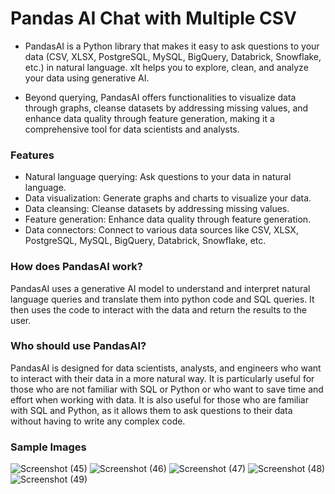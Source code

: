 # Pandas AI Chat with Multiple CSV

- PandasAI is a Python library that makes it easy to ask questions to your data (CSV, XLSX, PostgreSQL, MySQL, BigQuery, Databrick, Snowflake, etc.) in natural language. xIt helps you to explore, clean, and analyze your data using generative AI.

- Beyond querying, PandasAI offers functionalities to visualize data through graphs, cleanse datasets by addressing missing values, and enhance data quality through feature generation, making it a comprehensive tool for data scientists and analysts.

### Features

- Natural language querying: Ask questions to your data in natural language.
- Data visualization: Generate graphs and charts to visualize your data.
- Data cleansing: Cleanse datasets by addressing missing values.
- Feature generation: Enhance data quality through feature generation.
- Data connectors: Connect to various data sources like CSV, XLSX, PostgreSQL, MySQL, BigQuery, Databrick, Snowflake, etc.

### How does PandasAI work?
PandasAI uses a generative AI model to understand and interpret natural language queries and translate them into python code and SQL queries. It then uses the code to interact with the data and return the results to the user.

### Who should use PandasAI?
PandasAI is designed for data scientists, analysts, and engineers who want to interact with their data in a more natural way. It is particularly useful for those who are not familiar with SQL or Python or who want to save time and effort when working with data. It is also useful for those who are familiar with SQL and Python, as it allows them to ask questions to their data without having to write any complex code.

### Sample Images
![Screenshot (45)](https://github.com/santhoshmlops/PandasAI_Chat_with_multiple_CSV/assets/133121635/d6479aa3-bdb0-4798-9a52-c258c1480f7f)
![Screenshot (46)](https://github.com/santhoshmlops/PandasAI_Chat_with_multiple_CSV/assets/133121635/5f10d73a-fbb1-4648-9b11-3e9d984d01ea)
![Screenshot (47)](https://github.com/santhoshmlops/PandasAI_Chat_with_multiple_CSV/assets/133121635/e4497bab-e14b-4255-9713-e91353b9f15a)
![Screenshot (48)](https://github.com/santhoshmlops/PandasAI_Chat_with_multiple_CSV/assets/133121635/4b19e06a-694f-4d9a-a980-5ebbe492e739)
![Screenshot (49)](https://github.com/santhoshmlops/PandasAI_Chat_with_multiple_CSV/assets/133121635/e9c9681e-9845-4ceb-8883-04493373603b)

